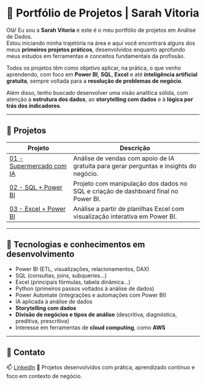 # 💼 Portfólio de Projetos | Sarah Vitoria

Olá! Eu sou a **Sarah Vitoria** e este é o meu portfólio de projetos em Análise de Dados.  
Estou iniciando minha trajetória na área e aqui você encontrará alguns dos meus **primeiros projetos práticos**, desenvolvidos enquanto aprofundo meus estudos em ferramentas e conceitos fundamentais da profissão.

Todos os projetos têm como objetivo aplicar, na prática, o que venho aprendendo, com foco em **Power BI**, **SQL**, **Excel** e até **inteligência artificial gratuita**, sempre voltada para a **resolução de problemas de negócio**.

Além disso, tenho buscado desenvolver uma visão analítica sólida, com atenção à **estrutura dos dados**, ao **storytelling com dados** e à **lógica por trás dos indicadores**.

---

## 📁 Projetos

| Projeto | Descrição |
|--------|-----------|
| [01 - Supermercado com IA](./01-supermercado-ia) | Análise de vendas com apoio de IA gratuita para gerar perguntas e insights do negócio. |
| [02 - SQL + Power BI](./02-sql-powerbi) | Projeto com manipulação dos dados no SQL e criação de dashboard final no Power BI. |
| [03 - Excel + Power BI](./03-excel-powerbi) | Análise a partir de planilhas Excel com visualização interativa em Power BI. |

---

## 🔧 Tecnologias e conhecimentos em desenvolvimento

- Power BI (ETL, visualizações, relacionamentos, DAX)
- SQL (consultas, joins, subqueries...)
- Excel (principais fórmulas, tabela dinâmica...)
- Python (primeiros passos voltados à análise de dados)
- Power Automate (integrações e automações com Power BI)
- IA aplicada à análise de dados
- **Storytelling com dados**
- **Divisão de negócios e tipos de análise** (descritiva, diagnóstica, preditiva, prescritiva)
- Interesse em ferramentas de **cloud computing**, como **AWS**

---

## 🤝 Contato

📫 [LinkedIn](https://www.linkedin.com/in/sarah-vitoria-rodrigues-4065b61a5/)
🧠 Projetos desenvolvidos com prática, aprendizado contínuo e foco em contexto de negócio.
